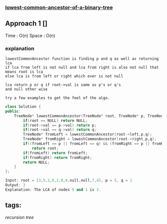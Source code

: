 ### [lowest-common-ancestor-of-a-binary-tree](https://leetcode.com/problems/lowest-common-ancestor-of-a-binary-tree)

## Approach 1 []

Time : O(n)
Space : O(n)

### explanation
```
lowestCommonAncestor function is finding p and q as well as returning lca
if lca from left is not null and lca from right is also not null that means root is lca
else lca is from left or right which ever is not null

lca return p or q if root->val is same as p's or q's
and null other wise

try a few examples to get the feel of the algo.
```


```cpp
class Solution {
public:
    TreeNode* lowestCommonAncestor(TreeNode* root, TreeNode* p, TreeNode* q) {
        if(root == NULL) return NULL;
        if(root->val == p->val) return p;
        if(root->val == q->val) return q;
        TreeNode* fromLeft = lowestCommonAncestor(root->left,p,q);
        TreeNode* fromRight = lowestCommonAncestor(root->right,p,q);
        if((fromLeft == p || fromLeft == q) && (fromRight == p || fromRight == q))
            return root;
        if(fromLeft) return fromLeft;
        if(fromRight) return fromRight;
        return NULL;
    }
};
``` 

```cpp
Input: root = [3,5,1,6,2,0,8,null,null,7,4], p = 5, q = 1
Output: 3
Explanation: The LCA of nodes 5 and 1 is 3.
```


## tags:
$recursion$
$tree$